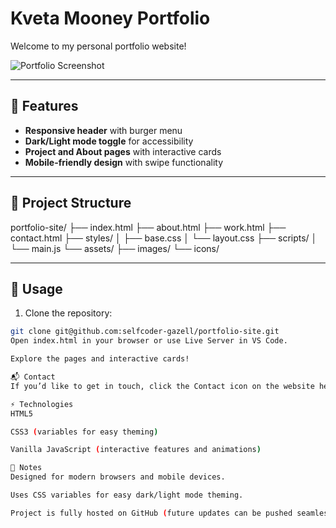 # Kveta Mooney Portfolio

Welcome to my personal portfolio website!  

![Portfolio Screenshot](assets/images/screenshot-placeholder.png)

---

## 🌟 Features

- **Responsive header** with burger menu  
- **Dark/Light mode toggle** for accessibility  
- **Project and About pages** with interactive cards  
- **Mobile-friendly design** with swipe functionality  

---

## 📂 Project Structure

portfolio-site/
├── index.html
├── about.html
├── work.html
├── contact.html
├── styles/
│ ├── base.css
│ └── layout.css
├── scripts/
│ └── main.js
└── assets/
├── images/
└── icons/

---

## 🚀 Usage

1. Clone the repository:
```bash
git clone git@github.com:selfcoder-gazell/portfolio-site.git
Open index.html in your browser or use Live Server in VS Code.

Explore the pages and interactive cards!

📬 Contact
If you’d like to get in touch, click the Contact icon on the website header — it will open an email to me directly.

⚡ Technologies
HTML5

CSS3 (variables for easy theming)

Vanilla JavaScript (interactive features and animations)

📝 Notes
Designed for modern browsers and mobile devices.

Uses CSS variables for easy dark/light mode theming.

Project is fully hosted on GitHub (future updates can be pushed seamlessly).


